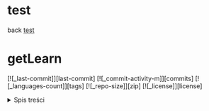 # test
back [test](..)

# getLearn <!-- omit in toc -->
[![_last-commit]][last-commit]
[![_commit-activity-m]][commits] <!-- [![_all-contributors]][contributions] -->
[![_languages-count]][tags]
[![_repo-size]][zip]
[![_license]][license]

<details>
<summary>Spis treści</summary>

- [Główne założenia projektu](#główne-założenia-projektu)
- [Lista kategorii rozwijanych i planowanych projektów](#lista-kategorii-rozwijanych-i-planowanych-projektów)
- [Przydatne linki](#przydatne-linki)
  - [Strony internetowe](#strony-internetowe)
  - [Serwery Discord](#serwery-discord)
  - [Repozytoria GitHub](#repozytoria-github)
- [Współpraca](#współpraca)
  - [Jak zacząć?](#jak-zacząć)
  - [Co dalej?](#co-dalej)
  - [Pull request vs Direct access](#pull-request-vs-direct-access)
  - [Jak uzyskać bezpośredni dostęp?](#jak-uzyskać-bezpośredni-dostęp)
    - [Wprowadzaj zmiany](#wprowadzaj-zmiany)
    - [Prowadź wykłady](#prowadź-wykłady)
    - [Pomagaj innym](#pomagaj-innym)
    - [Bądź ogarnięty](#bądź-ogarnięty)
    - [Nie bądź dzbanem](#nie-bądź-dzbanem)
    - [Archiwizuj](#archiwizuj)
</details>
